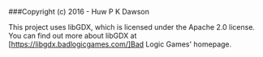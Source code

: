 ###Copyright (c) 2016 - Huw P K Dawson

This project uses libGDX, which is licensed under the Apache 2.0 license.<br>
You can find out more about libGDX at [https://libgdx.badlogicgames.com/]Bad Logic Games' homepage.